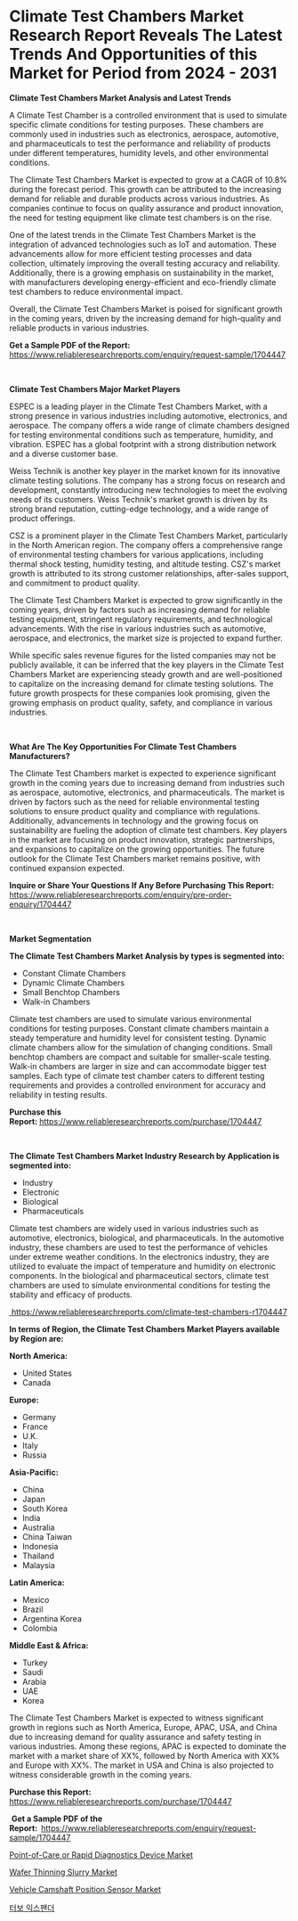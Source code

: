 <p><h1>Climate Test Chambers Market Research Report Reveals The Latest Trends And Opportunities of this Market for Period from 2024 - 2031</h1></p><p><strong>Climate Test Chambers Market Analysis and Latest Trends</strong></p>
<p><p>A Climate Test Chamber is a controlled environment that is used to simulate specific climate conditions for testing purposes. These chambers are commonly used in industries such as electronics, aerospace, automotive, and pharmaceuticals to test the performance and reliability of products under different temperatures, humidity levels, and other environmental conditions.</p><p>The Climate Test Chambers Market is expected to grow at a CAGR of 10.8% during the forecast period. This growth can be attributed to the increasing demand for reliable and durable products across various industries. As companies continue to focus on quality assurance and product innovation, the need for testing equipment like climate test chambers is on the rise.</p><p>One of the latest trends in the Climate Test Chambers Market is the integration of advanced technologies such as IoT and automation. These advancements allow for more efficient testing processes and data collection, ultimately improving the overall testing accuracy and reliability. Additionally, there is a growing emphasis on sustainability in the market, with manufacturers developing energy-efficient and eco-friendly climate test chambers to reduce environmental impact.</p><p>Overall, the Climate Test Chambers Market is poised for significant growth in the coming years, driven by the increasing demand for high-quality and reliable products in various industries.</p></p>
<p><strong>Get a Sample PDF of the Report:&nbsp;</strong> <a href="https://www.reliableresearchreports.com/enquiry/request-sample/1704447">https://www.reliableresearchreports.com/enquiry/request-sample/1704447</a></p>
<p>&nbsp;</p>
<p><strong>Climate Test Chambers Major Market Players</strong></p>
<p><p>ESPEC is a leading player in the Climate Test Chambers Market, with a strong presence in various industries including automotive, electronics, and aerospace. The company offers a wide range of climate chambers designed for testing environmental conditions such as temperature, humidity, and vibration. ESPEC has a global footprint with a strong distribution network and a diverse customer base.</p><p>Weiss Technik is another key player in the market known for its innovative climate testing solutions. The company has a strong focus on research and development, constantly introducing new technologies to meet the evolving needs of its customers. Weiss Technik's market growth is driven by its strong brand reputation, cutting-edge technology, and a wide range of product offerings.</p><p>CSZ is a prominent player in the Climate Test Chambers Market, particularly in the North American region. The company offers a comprehensive range of environmental testing chambers for various applications, including thermal shock testing, humidity testing, and altitude testing. CSZ's market growth is attributed to its strong customer relationships, after-sales support, and commitment to product quality.</p><p>The Climate Test Chambers Market is expected to grow significantly in the coming years, driven by factors such as increasing demand for reliable testing equipment, stringent regulatory requirements, and technological advancements. With the rise in various industries such as automotive, aerospace, and electronics, the market size is projected to expand further.</p><p>While specific sales revenue figures for the listed companies may not be publicly available, it can be inferred that the key players in the Climate Test Chambers Market are experiencing steady growth and are well-positioned to capitalize on the increasing demand for climate testing solutions. The future growth prospects for these companies look promising, given the growing emphasis on product quality, safety, and compliance in various industries.</p></p>
<p>&nbsp;</p>
<p><strong>What Are The Key Opportunities For Climate Test Chambers Manufacturers?</strong></p>
<p><p>The Climate Test Chambers market is expected to experience significant growth in the coming years due to increasing demand from industries such as aerospace, automotive, electronics, and pharmaceuticals. The market is driven by factors such as the need for reliable environmental testing solutions to ensure product quality and compliance with regulations. Additionally, advancements in technology and the growing focus on sustainability are fueling the adoption of climate test chambers. Key players in the market are focusing on product innovation, strategic partnerships, and expansions to capitalize on the growing opportunities. The future outlook for the Climate Test Chambers market remains positive, with continued expansion expected.</p></p>
<p><strong>Inquire or Share Your Questions If Any Before Purchasing This Report:</strong> <a href="https://www.reliableresearchreports.com/enquiry/pre-order-enquiry/1704447">https://www.reliableresearchreports.com/enquiry/pre-order-enquiry/1704447</a></p>
<p>&nbsp;</p>
<p><strong>Market Segmentation</strong></p>
<p><strong>The Climate Test Chambers Market Analysis by types is segmented into:</strong></p>
<p><ul><li>Constant Climate Chambers</li><li>Dynamic Climate Chambers</li><li>Small Benchtop Chambers</li><li>Walk-in Chambers</li></ul></p>
<p><p>Climate test chambers are used to simulate various environmental conditions for testing purposes. Constant climate chambers maintain a steady temperature and humidity level for consistent testing. Dynamic climate chambers allow for the simulation of changing conditions. Small benchtop chambers are compact and suitable for smaller-scale testing. Walk-in chambers are larger in size and can accommodate bigger test samples. Each type of climate test chamber caters to different testing requirements and provides a controlled environment for accuracy and reliability in testing results.</p></p>
<p><strong>Purchase this Report:&nbsp;</strong><a href="https://www.reliableresearchreports.com/purchase/1704447">https://www.reliableresearchreports.com/purchase/1704447</a></p>
<p>&nbsp;</p>
<p><strong>The Climate Test Chambers Market Industry Research by Application is segmented into:</strong></p>
<p><ul><li>Industry</li><li>Electronic</li><li>Biological</li><li>Pharmaceuticals</li></ul></p>
<p><p>Climate test chambers are widely used in various industries such as automotive, electronics, biological, and pharmaceuticals. In the automotive industry, these chambers are used to test the performance of vehicles under extreme weather conditions. In the electronics industry, they are utilized to evaluate the impact of temperature and humidity on electronic components. In the biological and pharmaceutical sectors, climate test chambers are used to simulate environmental conditions for testing the stability and efficacy of products.</p></p>
<p><a href="https://www.reliableresearchreports.com/climate-test-chambers-r1704447">&nbsp;https://www.reliableresearchreports.com/climate-test-chambers-r1704447</a></p>
<p><strong>In terms of Region, the Climate Test Chambers Market Players available by Region are:</strong></p>
<p>
    <p> <strong> North America: </strong>
        <ul>
            <li>United States</li>
            <li>Canada</li>
        </ul>
        </p> 
    <p> <strong> Europe: </strong>
        <ul>
            <li>Germany</li>
            <li>France</li>
            <li>U.K.</li>
            <li>Italy</li>
            <li>Russia</li>
        </ul>
        </p> 
    <p> <strong> Asia-Pacific: </strong>
        <ul>
            <li>China</li>
            <li>Japan</li>
            <li>South Korea</li>
            <li>India</li>
            <li>Australia</li>
            <li>China Taiwan</li>
            <li>Indonesia</li>
            <li>Thailand</li>
            <li>Malaysia</li>
        </ul>
        </p> 
    <p> <strong> Latin America: </strong>
        <ul>
            <li>Mexico</li>
            <li>Brazil</li>
            <li>Argentina Korea</li>
            <li>Colombia</li>
        </ul>
        </p> 
    <p> <strong> Middle East & Africa: </strong>
        <ul>
            <li>Turkey</li>
            <li>Saudi</li>
            <li>Arabia</li>
            <li>UAE</li>
            <li>Korea</li>
        </ul>
    </p>
    </p>
<p><p>The Climate Test Chambers Market is expected to witness significant growth in regions such as North America, Europe, APAC, USA, and China due to increasing demand for quality assurance and safety testing in various industries. Among these regions, APAC is expected to dominate the market with a market share of XX%, followed by North America with XX% and Europe with XX%. The market in USA and China is also projected to witness considerable growth in the coming years.</p></p>
<p><strong>Purchase this Report: </strong><a href="https://www.reliableresearchreports.com/purchase/1704447">https://www.reliableresearchreports.com/purchase/1704447</a></p>
<p>&nbsp;<strong>Get a Sample PDF of the Report:&nbsp;&nbsp;</strong><a href="https://www.reliableresearchreports.com/enquiry/request-sample/1704447">https://www.reliableresearchreports.com/enquiry/request-sample/1704447</a></p>
<p><strong></strong></p>
<p><p><a href="https://github.com/FredaSauer/Market-Research-Report-List-1/blob/main/point-of-care-or-rapid-diagnostics-device-market.md">Point-of-Care or Rapid Diagnostics Device Market</a></p><p><a href="https://medium.com/@marisolking1/wafer-thinning-slurry-market-size-growth-trends-statistics-forecasts-2024-2031-ac0385fff664">Wafer Thinning Slurry Market</a></p><p><a href="https://medium.com/@charlesporter2662/insights-into-vehicle-camshaft-position-sensor-market-share-and-competitive-landscape-for-period-44f35a397e0e">Vehicle Camshaft Position Sensor Market</a></p><p><a href="https://github.com/lzuwsfreyoq70/Market-Research-Report-List-3/blob/main/3365777187828.md">터보 익스팬더</a></p></p>